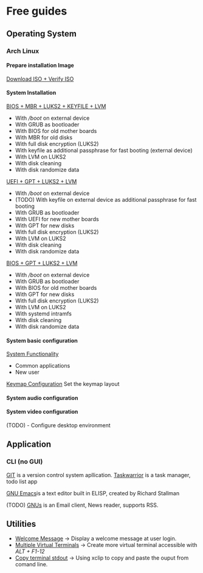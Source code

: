 # Free guides
## Operating System
### Arch Linux
#### Prepare installation Image
[Download ISO + Verify ISO](doc/en/operating_system/arch_linux/installation/prepare_image.md)  

#### System Installation
[BIOS + MBR + LUKS2 + KEYFILE + LVM](doc/en/operating_system/arch_linux/installation/bios-mbr-luks2-lvm.md)  

+ With */boot* on external device
+ With GRUB as bootloader
+ With BIOS for old mother boards
+ With MBR for old disks
+ With full disk encryption (LUKS2)
+ With keyfile as additional passphrase for fast booting (external device)
+ With LVM on LUKS2
+ With disk cleaning
+ With disk randomize data


[UEFI + GPT + LUKS2 + LVM](doc/en/operating_system/arch_linux/installation/uefi-gpt-luks2-lvm.md)  

+ With */boot* on external device
+ (TODO) With keyfile on external device as additional passphrase for fast booting
+ With GRUB as bootloader
+ With UEFI for new mother boards
+ With GPT for new disks
+ With full disk encryption (LUKS2)
+ With LVM on LUKS2
+ With disk cleaning
+ With disk randomize data


[BIOS + GPT + LUKS2 + LVM](doc/en/operating_system/arch_linux/installation/todo_bios-gpt-luks2-lvm-systemd.md)  

+ With */boot* on external device
+ With GRUB as bootloader
+ With BIOS for old mother boards
+ With GPT for new disks
+ With full disk encryption (LUKS2)
+ With LVM on LUKS2
+ With systemd intramfs
+ With disk cleaning
+ With disk randomize data

#### System basic configuration

[System Functionality](doc/en/operating_system/arch_linux/installation/post_installation.md)  

+ Common applications
+ New user


[Keymap Configuration](doc/en/operating_system/arch_install/keymap_configuration.md) Set the keymap layout  

#### System audio configuration
#### System video configuration

(TODO) - Configure desktop environment

## Application
### CLI (no GUI)
[GIT](doc/en/application/git/README.md) is a version control system apllication.  [Taskwarrior](doc/en/application/taskwarrior/installation.md) is a task manager, todo list app

[GNU Emacs](doc/en/application/emacs/README.md)is a text editor built in ELISP, created by Richard Stallman

(TODO) [GNUs](doc/en/application/gnus/README.md) is an Email client, News reader, supports RSS.


## Utilities
* [Welcome Message](doc/en/utilities/welcome_message.md) → Display a welcome message at user login.  
* [Multiple Virtual Terminals](doc/en/utilities/multi_virtual_consoles.md) → Create more virtual terminal accessible with *ALT + F1-12*  
* [Copy terminal stdout](doc/en/utilities/clipboard.md) → Using xclip to copy and paste the ouput from comand line.  
